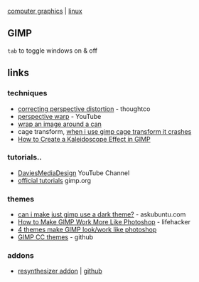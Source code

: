 [computer graphics](index.md) | [linux](../linux/index.md)

## GIMP

`tab` to toggle windows on & off


<!-- - []()
- []() -->


<!-- See also -->


## links

### techniques
- [correcting perspective distortion](https://www.thoughtco.com/correcting-perspective-distortion-with-gimp-1701638) - thoughtco
- [perspective warp](https://www.youtube.com/watch?v=vjSoI3b-I_w) - YouTube
- [wrap an image around a can](https://www.youtube.com/watch?v=THLTFDt8uuw)
- cage transform, [when i use gimp cage transform it crashes](https://askubuntu.com/questions/871138/when-i-use-gimp-cage-transform-but-its-crash)
- [How to Create a Kaleidoscope Effect in GIMP](http://www.ehow.com/how_8486344_create-kaleidoscope-effect-gimp.html)

### tutorials..
- [DaviesMediaDesign](https://www.youtube.com/user/DaViesMediaDesign/videos) YouTube Channel
- [official tutorials](https://www.gimp.org/tutorials/) gimp.org

### themes
- [can i make just gimp use a dark theme?](https://askubuntu.com/questions/177851/can-i-make-just-gimp-use-a-dark-theme#177870) - askubuntu.com
- [How to Make GIMP Work More Like Photoshop](https://lifehacker.com/how-to-make-the-gimp-work-more-like-photoshop-1551318983) - lifehacker
- [4 themes make GIMP look/work like photoshop](http://www.linuxslaves.com/2016/05/4-themes-make-gimp-look-work-like-photoshop.html)
- [GIMP CC themes](https://github.com/draekko/gimp-cc-themes) - github

### addons
- [resynthesizer addon](http://www.logarithmic.net/pfh/resynthesizer) | [github](https://github.com/bootchk/resynthesizer)
